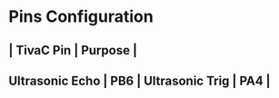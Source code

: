 # Pins Configuration 

| TivaC Pin | Purpose |
--
Ultrasonic Echo | PB6 |
Ultrasonic Trig | PA4 |
--